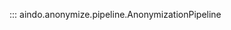 <!--
SPDX-FileCopyrightText: 2025 Aindo SpA

SPDX-License-Identifier: MIT
-->

::: aindo.anonymize.pipeline.AnonymizationPipeline
